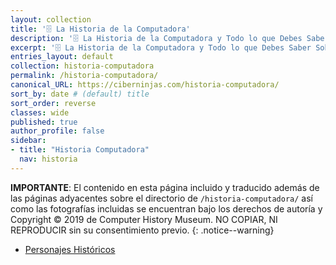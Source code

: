 ```yaml
---
layout: collection
title: '🗄 La Historia de la Computadora'
description: '🗄 La Historia de la Computadora y Todo lo que Debes Saber Sobre la Historia de la Informática'
excerpt: '🗄 La Historia de la Computadora y Todo lo que Debes Saber Sobre la Historia de la Informática'
entries_layout: default
collection: historia-computadora
permalink: /historia-computadora/
canonical_URL: https://ciberninjas.com/historia-computadora/
sort_by: date # (default) title
sort_order: reverse
classes: wide
published: true
author_profile: false
sidebar:
- title: "Historia Computadora"
  nav: historia
---
```


**IMPORTANTE**: El contenido en esta página incluido y traducido además de las páginas adyacentes sobre el directorio de ```/historia-computadora/``` así como las fotografías incluidas se encuentran bajo los derechos de autoría y Copyright © 2019 de Computer History Museum. NO COPIAR, NI REPRODUCIR sin su consentimiento previo.
{: .notice--warning}

- [Personajes Históricos](/personajes-historicos/)

<!-- Saber Más -->